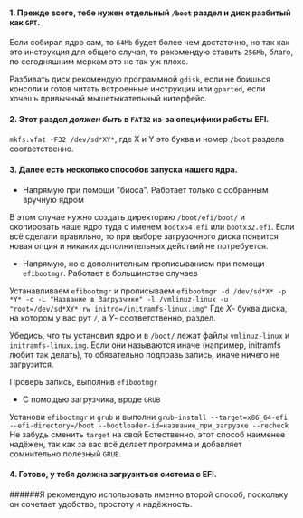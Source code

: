 #### 1. Прежде всего, тебе нужен отдельный `/boot` раздел и диск разбитый как `GPT`.

Если собирал ядро сам, то `64Mb` будет более чем достаточно, но так как это инструкция для общего случая,
то рекомендую ставить `256Mb`, благо, по сегодняшним меркам это не так уж плохо.

Разбивать диск рекомендую программной `gdisk`, если не боишься консоли и готов читать встроенные инструкции или `gparted`, если хочешь привычный мышетыкательный нитерфейс.

#### 2. Этот раздел *должен быть* в `FAT32` из-за специфики работы EFI.

`mkfs.vfat -F32 /dev/sd*XY*`, где X и Y это буква и номер `/boot` раздела соответственно.

#### 3. Далее есть несколько способов запуска нашего ядра.

  *  Напрямую при помощи "биоса". Работает только с собранным вручную ядром

В этом случае нужно создать директорию `/boot/efi/boot/` и скопировать наше ядро туда с именем `bootx64.efi` или `bootx32.efi`.
Если всё сделали правильно, то при выборе загрузочного диска появится новая опция и никаких дополнительных действий не потребуется.

  * Напрямую, но с дополнителным прописыванием при помощи `efibootmgr`. Работает в большинстве случаев
 
Устанавливаем `efibootmgr` и прописываем `efibootmgr -d /dev/sd*X* -p *Y* -c -L "Название в Загрузчике" -l /vmlinuz-linux -u "root=/dev/sd*XY* rw initrd=/initramfs-linux.img"`
Где *X*- буква диска, на котором у вас рут `/`, а *Y*- соответственно, раздел.

Убедись, что ты установил ядро и в `/boot/` лежат файлы `vmlinuz-linux` и `initramfs-linux.img`.
Если они называются иначе (например, initramfs любит так делать), то обязательно подправь запись, иначе ничего не загрузится.

Проверь запись, выполнив `efibootmgr`

  * С помощью загрузчика, вроде `GRUB`
  
Установи `efibootmgr` и `grub` и выполни `grub-install --target=x86_64-efi --efi-directory=/boot --bootloader-id=название_при_загрузке --recheck`
Не забудь сменить `target` на свой
Естественно, этот способ наименее надёжен, так как за вас всё делает программа и добавляет сомнительно полезный `GRUB`.

#### 4. Готово, у тебя должна загрузиться система с EFI.

######Я рекомендую использовать именно второй способ, поскольку он сочетает удобство, простоту и надёжность.
